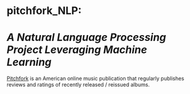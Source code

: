 # pitchfork_NLP: 
# *A Natural Language Processing Project Leveraging Machine Learning*

[Pitchfork](https://pitchfork.com/) is an American online music publication that regularly publishes reviews and ratings of recently released / reissued albums.
